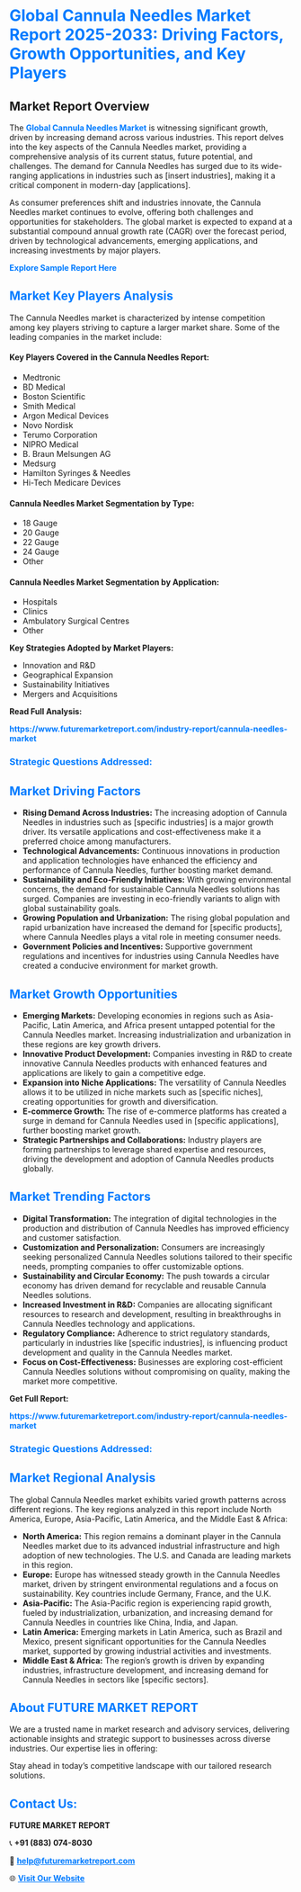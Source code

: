 <h1 style="color: #007BFF;">Global Cannula Needles Market Report 2025-2033: Driving Factors, Growth Opportunities, and Key Players</h1>

<section id="overview">
<h2>Market Report Overview</h2>
<p>The <a href="https://www.futuremarketreport.com/industry-report/cannula-needles-market" style="color: #007BFF; text-decoration: none;"><strong>Global Cannula Needles Market</strong></a> is witnessing significant growth, driven by increasing demand across various industries. This report delves into the key aspects of the Cannula Needles market, providing a comprehensive analysis of its current status, future potential, and challenges. The demand for Cannula Needles has surged due to its wide-ranging applications in industries such as [insert industries], making it a critical component in modern-day [applications].</p>
<p>As consumer preferences shift and industries innovate, the Cannula Needles market continues to evolve, offering both challenges and opportunities for stakeholders. The global market is expected to expand at a substantial compound annual growth rate (CAGR) over the forecast period, driven by technological advancements, emerging applications, and increasing investments by major players.</p>
</section>

<section id="overview">
<p><a href="https://www.futuremarketreport.com/request-sample/reportId=101711" style="color: #007BFF; text-decoration: none;"><strong>Explore Sample Report Here</strong></a></p>
</section>

<section id="key-players">
<h2 style="color: #007BFF;">Market Key Players Analysis</h2>
<p>The Cannula Needles market is characterized by intense competition among key players striving to capture a larger market share. Some of the leading companies in the market include:</p>
<h4>Key Players Covered in the Cannula Needles Report:</h4>
<ul><li>Medtronic</li><li>BD Medical</li><li>Boston Scientific</li><li>Smith Medical</li><li>Argon Medical Devices</li><li>Novo Nordisk</li><li>Terumo Corporation</li><li>NIPRO Medical</li><li>B. Braun Melsungen AG</li><li>Medsurg</li><li>Hamilton Syringes &amp; Needles</li><li>Hi-Tech Medicare Devices</li></ul>
<h4>Cannula Needles Market Segmentation by Type:</h4>
<ul><li>18 Gauge</li><li>20 Gauge</li><li>22 Gauge</li><li>24 Gauge</li><li>Other</li></ul>

<h4>Cannula Needles Market Segmentation by Application:</h4>
<ul><li>Hospitals</li><li>Clinics</li><li>Ambulatory Surgical Centres</li><li>Other</li></ul>
<p><strong>Key Strategies Adopted by Market Players:</strong></p>
<ul>
<li>Innovation and R&D</li>
<li>Geographical Expansion</li>
<li>Sustainability Initiatives</li>
<li>Mergers and Acquisitions</li>
</ul>
</section>

<section>
<p><strong>Read Full Analysis: </strong></p><a href="https://www.futuremarketreport.com/industry-report/cannula-needles-market" style="color: #007BFF; text-decoration: none;"><strong>https://www.futuremarketreport.com/industry-report/cannula-needles-market</strong></a>
<h3 style="color: #007BFF;">Strategic Questions Addressed:</h3>
</section>

<section id="driving-factors">
<h2 style="color: #007BFF;">Market Driving Factors</h2>
<ul>
<li><strong>Rising Demand Across Industries:</strong> The increasing adoption of Cannula Needles in industries such as [specific industries] is a major growth driver. Its versatile applications and cost-effectiveness make it a preferred choice among manufacturers.</li>
<li><strong>Technological Advancements:</strong> Continuous innovations in production and application technologies have enhanced the efficiency and performance of Cannula Needles, further boosting market demand.</li>
<li><strong>Sustainability and Eco-Friendly Initiatives:</strong> With growing environmental concerns, the demand for sustainable Cannula Needles solutions has surged. Companies are investing in eco-friendly variants to align with global sustainability goals.</li>
<li><strong>Growing Population and Urbanization:</strong> The rising global population and rapid urbanization have increased the demand for [specific products], where Cannula Needles plays a vital role in meeting consumer needs.</li>
<li><strong>Government Policies and Incentives:</strong> Supportive government regulations and incentives for industries using Cannula Needles have created a conducive environment for market growth.</li>
</ul>
</section>

<section id="growth-opportunities">
<h2 style="color: #007BFF;">Market Growth Opportunities</h2>
<ul>
<li><strong>Emerging Markets:</strong> Developing economies in regions such as Asia-Pacific, Latin America, and Africa present untapped potential for the Cannula Needles market. Increasing industrialization and urbanization in these regions are key growth drivers.</li>
<li><strong>Innovative Product Development:</strong> Companies investing in R&D to create innovative Cannula Needles products with enhanced features and applications are likely to gain a competitive edge.</li>
<li><strong>Expansion into Niche Applications:</strong> The versatility of Cannula Needles allows it to be utilized in niche markets such as [specific niches], creating opportunities for growth and diversification.</li>
<li><strong>E-commerce Growth:</strong> The rise of e-commerce platforms has created a surge in demand for Cannula Needles used in [specific applications], further boosting market growth.</li>
<li><strong>Strategic Partnerships and Collaborations:</strong> Industry players are forming partnerships to leverage shared expertise and resources, driving the development and adoption of Cannula Needles products globally.</li>
</ul>
</section>

<section id="trending-factors">
<h2 style="color: #007BFF;">Market Trending Factors</h2>
<ul>
<li><strong>Digital Transformation:</strong> The integration of digital technologies in the production and distribution of Cannula Needles has improved efficiency and customer satisfaction.</li>
<li><strong>Customization and Personalization:</strong> Consumers are increasingly seeking personalized Cannula Needles solutions tailored to their specific needs, prompting companies to offer customizable options.</li>
<li><strong>Sustainability and Circular Economy:</strong> The push towards a circular economy has driven demand for recyclable and reusable Cannula Needles solutions.</li>
<li><strong>Increased Investment in R&D:</strong> Companies are allocating significant resources to research and development, resulting in breakthroughs in Cannula Needles technology and applications.</li>
<li><strong>Regulatory Compliance:</strong> Adherence to strict regulatory standards, particularly in industries like [specific industries], is influencing product development and quality in the Cannula Needles market.</li>
<li><strong>Focus on Cost-Effectiveness:</strong> Businesses are exploring cost-efficient Cannula Needles solutions without compromising on quality, making the market more competitive.</li>
</ul>
</section>

<section>
<p><strong>Get Full Report: </strong></p><a href="https://www.futuremarketreport.com/industry-report/cannula-needles-market" style="color: #007BFF; text-decoration: none;"><strong>https://www.futuremarketreport.com/industry-report/cannula-needles-market</strong></a>
<h3 style="color: #007BFF;">Strategic Questions Addressed:</h3>
</section>


<section id="regional-analysis">
<h2 style="color: #007BFF;">Market Regional Analysis</h2>
<p>The global Cannula Needles market exhibits varied growth patterns across different regions. The key regions analyzed in this report include North America, Europe, Asia-Pacific, Latin America, and the Middle East & Africa:</p>
<ul>
<li><strong>North America:</strong> This region remains a dominant player in the Cannula Needles market due to its advanced industrial infrastructure and high adoption of new technologies. The U.S. and Canada are leading markets in this region.</li>
<li><strong>Europe:</strong> Europe has witnessed steady growth in the Cannula Needles market, driven by stringent environmental regulations and a focus on sustainability. Key countries include Germany, France, and the U.K.</li>
<li><strong>Asia-Pacific:</strong> The Asia-Pacific region is experiencing rapid growth, fueled by industrialization, urbanization, and increasing demand for Cannula Needles in countries like China, India, and Japan.</li>
<li><strong>Latin America:</strong> Emerging markets in Latin America, such as Brazil and Mexico, present significant opportunities for the Cannula Needles market, supported by growing industrial activities and investments.</li>
<li><strong>Middle East & Africa:</strong> The region’s growth is driven by expanding industries, infrastructure development, and increasing demand for Cannula Needles in sectors like [specific sectors].</li>
</ul>
</section>

<footer>
<h2 style="color: #007BFF;">About FUTURE MARKET REPORT</h2>
<p>We are a trusted name in market research and advisory services, delivering actionable insights and strategic support to businesses across diverse industries. Our expertise lies in offering:</p>

<p>Stay ahead in today’s competitive landscape with our tailored research solutions.</p>

<h2 style="color: #007BFF;">Contact Us:</h2>
<p><strong>FUTURE MARKET REPORT</strong></p>
<p>📞 <strong>+91 (883) 074-8030</strong></p>
<p>📧 <strong><a href="mailto:help@futuremarketreport.com" style="color: #007BFF;">help@futuremarketreport.com</a></strong></p>
<p>🌐 <strong><a href="https://www.futuremarketreport.com/" style="color: #007BFF;">Visit Our Website</a></strong></p>
</footer>